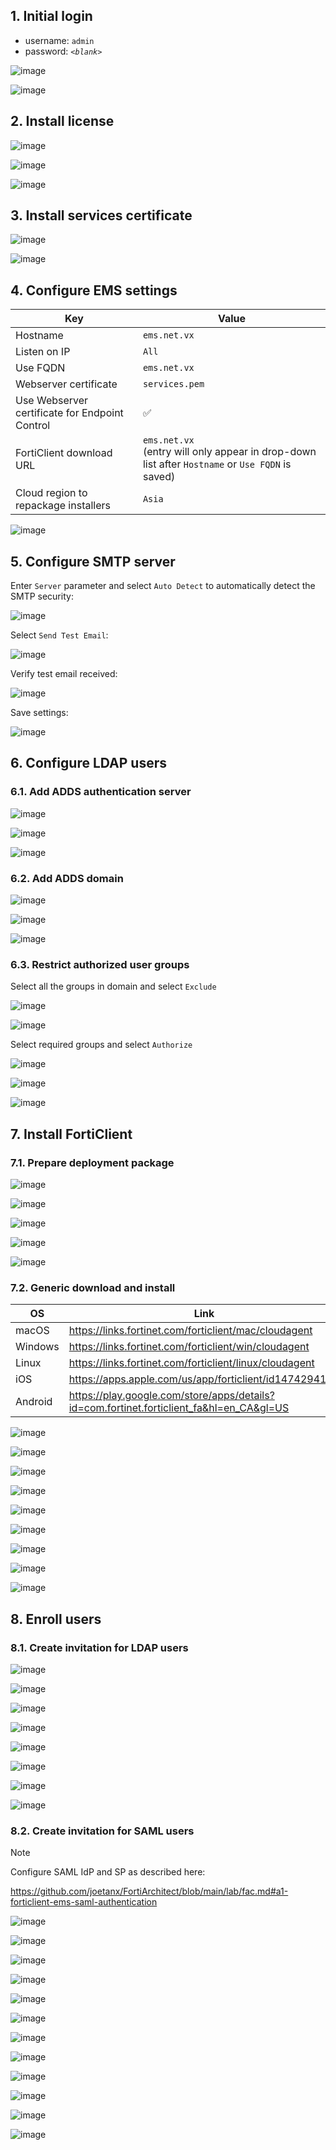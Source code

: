 ## 1. Initial login

- username: `admin`
- password: _`<blank>`_

![image](https://github.com/user-attachments/assets/0034193b-bd7e-49de-8ae9-2c037806f590)

![image](https://github.com/user-attachments/assets/3d2e4cd9-4985-4e69-807a-4d93185161b7)

## 2. Install license

![image](https://github.com/user-attachments/assets/6dcabc2b-77c0-4df6-bd17-21ff315b6c99)

![image](https://github.com/user-attachments/assets/09c8c7d1-5689-49b9-bb47-63a13559d74d)

![image](https://github.com/user-attachments/assets/a3ad8ddc-0436-4c4c-9804-75588473ff83)

## 3. Install services certificate

![image](https://github.com/user-attachments/assets/80b15ec2-c089-4616-8f1f-edea1716a29a)

![image](https://github.com/user-attachments/assets/5a3ff0c0-b8bc-4051-a25d-493a33936d52)

## 4. Configure EMS settings

|Key|Value|
|---|---|
|Hostname|`ems.net.vx`|
|Listen on IP|`All`|
|Use FQDN|`ems.net.vx`|
|Webserver certificate|`services.pem`|
|Use Webserver certificate for Endpoint Control|✅|
|FortiClient download URL|`ems.net.vx`<br>(entry will only appear in drop-down list after `Hostname` or `Use FQDN` is saved)|
|Cloud region to repackage installers|`Asia`|

![image](https://github.com/user-attachments/assets/84a2a6f9-fe64-40e6-809e-75d2cb72ce3e)

## 5. Configure SMTP server

Enter `Server` parameter and select `Auto Detect` to automatically detect the SMTP security:

![image](https://github.com/user-attachments/assets/91e8e3c3-f8ca-4c54-907d-d9d83b35a9f4)

Select `Send Test Email`:

![image](https://github.com/user-attachments/assets/2cb23658-187e-44ae-9fcc-e279d71ed6a5)

Verify test email received:

![image](https://github.com/user-attachments/assets/c19d0a57-5c78-40ad-be96-32261611d415)

Save settings:

![image](https://github.com/user-attachments/assets/f01e2fc0-19b4-4f05-94bd-8e84fe67c93e)

## 6. Configure LDAP users

### 6.1. Add ADDS authentication server

![image](https://github.com/user-attachments/assets/4d3c2030-3da8-4974-8268-555d5bf9f731)

![image](https://github.com/user-attachments/assets/aa344acc-8403-48b2-b80a-af98195899b3)

![image](https://github.com/user-attachments/assets/78bf273c-8ae5-4cc4-b76b-0b4833fdb916)

### 6.2. Add ADDS domain

![image](https://github.com/user-attachments/assets/2f61d35c-6e6f-498e-94a4-67d082f20220)

![image](https://github.com/user-attachments/assets/55c0a244-9d7a-4f85-be26-53dc7405fbec)

![image](https://github.com/user-attachments/assets/f685ff92-3409-4966-aa2a-7b167fc46409)

### 6.3. Restrict authorized user groups

Select all the groups in domain and select `Exclude`

![image](https://github.com/user-attachments/assets/a84dc3f0-f30c-467f-b4f6-0465190e36d0)

![image](https://github.com/user-attachments/assets/8f933a6d-c565-461d-a564-67631a3d8d52)

Select required groups and select `Authorize`

![image](https://github.com/user-attachments/assets/bf640f8b-e9fd-4772-bcff-854ee365bcb5)

![image](https://github.com/user-attachments/assets/3b48fbf6-0046-40d8-940d-d0cb2ed6c7a6)

![image](https://github.com/user-attachments/assets/55d5d579-fe4c-40b5-b9c3-caaee19a0d9b)

## 7. Install FortiClient

### 7.1. Prepare deployment package

![image](https://github.com/user-attachments/assets/83f6a514-a567-4aac-aae6-947fbcbb68ea)

![image](https://github.com/user-attachments/assets/02254c39-98df-4c99-9378-3f90ba5f14bd)

![image](https://github.com/user-attachments/assets/1f3283d2-658d-4c4e-972d-9c67c970bfcb)

![image](https://github.com/user-attachments/assets/9ec97c3a-7295-4128-80ee-b65bd9ada00c)

![image](https://github.com/user-attachments/assets/bc91d5f8-497a-43ee-a21f-a04e360e448d)

### 7.2. Generic download and install

|OS|Link|
|---|---|
|macOS|https://links.fortinet.com/forticlient/mac/cloudagent|
|Windows|https://links.fortinet.com/forticlient/win/cloudagent|
|Linux|https://links.fortinet.com/forticlient/linux/cloudagent|
|iOS|https://apps.apple.com/us/app/forticlient/id1474294106|
|Android|https://play.google.com/store/apps/details?id=com.fortinet.forticlient_fa&hl=en_CA&gl=US|

![image](https://github.com/user-attachments/assets/1d13b35e-dd8f-4990-bf04-fca7e6b40708)

![image](https://github.com/user-attachments/assets/e655fbdd-1630-4353-b24e-d8deed8be21c)

![image](https://github.com/user-attachments/assets/248754d2-beca-4100-9959-ad0ec27057e5)

![image](https://github.com/user-attachments/assets/3eb2cf3c-23b2-4eb5-818a-24738549241e)

![image](https://github.com/user-attachments/assets/5e466953-17a8-428d-abd6-17bb3128f127)

![image](https://github.com/user-attachments/assets/554f14b7-0160-4c67-b239-a5670f6acef5)

![image](https://github.com/user-attachments/assets/e9baf8d4-b563-4bdc-8687-4e961579c898)

![image](https://github.com/user-attachments/assets/012553b8-8338-4725-9f01-6538d0e91d39)

![image](https://github.com/user-attachments/assets/04811197-7555-4716-abcf-2a67601522a5)

## 8. Enroll users

### 8.1. Create invitation for LDAP users

![image](https://github.com/user-attachments/assets/c95d87b9-fb12-42fc-a2da-4d7484a8ded7)

![image](https://github.com/user-attachments/assets/90996bfe-936f-4d91-8336-7b63159d7a10)

![image](https://github.com/user-attachments/assets/6997988b-1221-412c-a212-7960eab6584b)

![image](https://github.com/user-attachments/assets/fbe88f17-c47d-41a5-95f2-03fc0464d487)

![image](https://github.com/user-attachments/assets/83c6e10d-b53e-493c-ad08-78eb3a44aba2)

![image](https://github.com/user-attachments/assets/04a7e23e-f73a-44c9-b942-9d4e4f195998)

![image](https://github.com/user-attachments/assets/9fd937a1-4ef6-4e07-98e5-70587bfca8ff)

![image](https://github.com/user-attachments/assets/4624a7ee-2f56-4510-9175-8af361ae880b)

### 8.2. Create invitation for SAML users

> [!Note]
>
> Configure SAML IdP and SP as described here:
>
> https://github.com/joetanx/FortiArchitect/blob/main/lab/fac.md#a1-forticlient-ems-saml-authentication

![image](https://github.com/user-attachments/assets/d9b8cf33-8258-4937-bf8d-9353f7c6bbcc)

![image](https://github.com/user-attachments/assets/4ec6deff-1f59-4f2c-bad7-a3865cbd3d02)

![image](https://github.com/user-attachments/assets/6997988b-1221-412c-a212-7960eab6584b)

![image](https://github.com/user-attachments/assets/fbe88f17-c47d-41a5-95f2-03fc0464d487)

![image](https://github.com/user-attachments/assets/f4bb51ac-8c79-427d-8ec7-90c8cd563479)

![image](https://github.com/user-attachments/assets/f6714b09-85d7-4bf3-b5a5-efc4f9ec5ba5)

![image](https://github.com/user-attachments/assets/175f0fed-54c3-4584-a770-f5b19dcd8e37)

![image](https://github.com/user-attachments/assets/174e52b4-1511-45db-8363-593babd6fcd7)

![image](https://github.com/user-attachments/assets/e5441a34-f355-4daa-b5fd-ba5e87f828b7)

![image](https://github.com/user-attachments/assets/d21d260a-b588-4db9-a149-2e8ef40382dc)

![image](https://github.com/user-attachments/assets/546c4f7d-4e07-4894-90df-417720554a9f)

![image](https://github.com/user-attachments/assets/226e9a86-33ea-4b73-98de-846db8d0f377)
